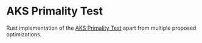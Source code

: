 # AKS Primality Test
Rust implementation of the [AKS Primality Test](https://annals.math.princeton.edu/2004/160-2/p12) apart from multiple proposed optimizations.